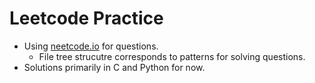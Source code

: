 # Leetcode Practice

+ Using [neetcode.io](https://neetcode.io/practice) for questions.
  + File tree strucutre corresponds to patterns for solving questions.     
+ Solutions primarily in C and Python for now.

